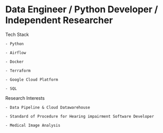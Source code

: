 # Data Engineer / Python Developer / Independent Researcher

Tech Stack

    - Python
    
    - Airflow
    
    - Docker
    
    - Terraform
    
    - Google Cloud Platform
    
    - SQL

Research Interests

    - Data Pipeline & Cloud Datawarehouse
    
    - Standard of Procedure for Hearing impairment Software Developer

    - Medical Image Analysis
